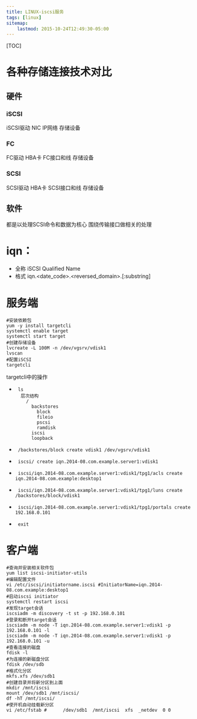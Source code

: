 ```yaml
---
title: LINUX-iscsi服务
tags: [linux]
sitemap:
    lastmod: 2015-10-24T12:49:30-05:00
---
```


[TOC]






各种存储连接技术对比
=====================================================================

硬件
------------------------------------------

###    iSCSI

iSCSI驱动
NIC
IP网络
存储设备


###    FC

FC驱动
HBA卡
FC接口和线
存储设备


###    SCSI

SCSI驱动
HBA卡
SCSI接口和线
存储设备



软件
------------------------------------------

都是以处理SCSI命令和数据为核心
围绕传输接口做相关的处理






iqn：
=====================================================================

*  全称
    iSCSI Qualified Name
*  格式
    iqn.<date_code>.<reversed_domain>.<string>[:substring]






服务端
=====================================================================

```shell
#安装依赖包
yum -y install targetcli
systemctl enable target
systemctl start target
#创建存储设备
lvcreate -L 100M -n /dev/vgsrv/vdisk1
lvscan
#配置iSCSI
targetcli
```

targetcli中的操作
*      ls
        层次结构
          /
            backstores
              block
              fileio
              pscsi
              ramdisk
            iscsi
            loopback
*      /backstores/block create vdisk1 /dev/vgsrv/vdisk1
*      iscsi/ create iqn.2014-08.com.example.server1:vdisk1
*      iscsi/iqn.2014-08.com.example.server1:vdisk1/tpg1/acls create iqn.2014-08.com.example:desktop1
*      iscsi/iqn.2014-08.com.example.server1:vdisk1/tpg1/luns create /backstores/block/vdisk1
*      iscsi/iqn.2014-08.com.example.server1:vdisk1/tpg1/portals create 192.168.0.101
*      exit






客户端
=====================================================================

```shell
#查询并安装相关软件包
yum list iscsi-initiator-utils
#编辑配置文件
vi /etc/iscsi/initiatorname.iscsi #InitiatorName=iqn.2014-08.com.example:desktop1
#启动iscsi initiator
systemctl restart iscsi
#发现target会话
iscsiadm -m discovery -t st -p 192.168.0.101
#登录和断开target会话
iscsiadm -m node -T iqn.2014-08.com.example.server1:vdisk1 -p 192.168.0.101 -l
iscsiadm -m node -T iqn.2014-08.com.example.server1:vdisk1 -p 192.168.0.101 -u
#查看连接的磁盘
fdisk -l
#为连接的新磁盘分区
fdisk /dev/sdb
#格式化分区
mkfs.xfs /dev/sdb1
#创建目录并将新分区到上面
mkdir /mnt/iscsi
mount /dev/sdb1 /mnt/iscsi/
df -hT /mnt/iscsi/
#使开机自动挂载新分区
vi /etc/fstab #      /dev/sdb1  /mnt/iscsi  xfs  _netdev  0 0
```